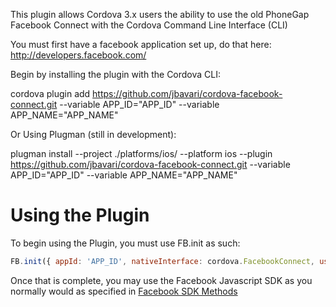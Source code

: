 This plugin allows Cordova 3.x users the ability to use the old PhoneGap Facebook Connect with the Cordova Command Line Interface (CLI)

You must first have a facebook application set up, do that here: http://developers.facebook.com/

Begin by installing the plugin with the Cordova CLI:

cordova plugin add https://github.com/jbavari/cordova-facebook-connect.git --variable APP_ID="APP_ID" --variable APP_NAME="APP_NAME" 

Or Using Plugman (still in development):

plugman install --project ./platforms/ios/ --platform ios --plugin https://github.com/jbavari/cordova-facebook-connect.git --variable APP_ID="APP_ID" --variable APP_NAME="APP_NAME" 




Using the Plugin
================

To begin using the Plugin, you must use FB.init as such:

``` javascript
FB.init({ appId: 'APP_ID', nativeInterface: cordova.FacebookConnect, useCachedDialogs: false, status: false, oauth: true });
```

Once that is complete, you may use the Facebook Javascript SDK as you normally would as specified in [Facebook SDK Methods](https://developers.facebook.com/docs/reference/javascript#core-methods)
